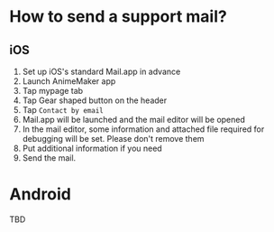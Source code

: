# How to send a support mail?
## iOS
1. Set up iOS's standard Mail.app in advance
1. Launch AnimeMaker app
1. Tap mypage tab
1. Tap Gear shaped button on the header
1. Tap `Contact by email`
1. Mail.app will be launched and the mail editor will be opened
1. In the mail editor, some information and attached file required for debugging will be set. Please don't remove them
1. Put additional information if you need
1. Send the mail.

# Android
TBD
